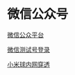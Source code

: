 # 微信公众号

[微信公众平台](https://mp.weixin.qq.com/)

[微信测试号登录](https://mp.weixin.qq.com/debug/cgi-bin/sandbox?t=sandbox/login)

[小米球内网穿透](http://ngrok.ciqiuwl.cn/)



